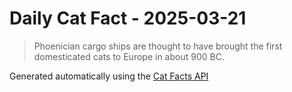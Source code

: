 # Daily Cat Fact - 2025-03-21

> Phoenician cargo ships are thought to have brought the first domesticated cats to Europe in about 900 BC.

Generated automatically using the [Cat Facts API](https://catfact.ninja)
